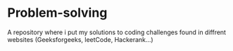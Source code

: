 # Problem-solving
A repository where i put my solutions to coding challenges found in diffrent websites (Geeksforgeeks, leetCode, Hackerank...)
